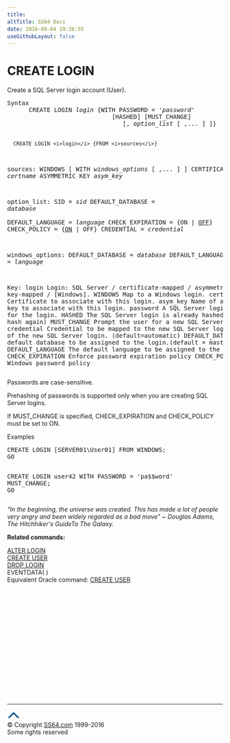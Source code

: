 ```yaml
---
title:
altTitle: SS64 Docs
date: 2016-09-04 19:26:55
useGithubLayout: false
---
```

<!-- #BeginLibraryItem "/Library/head_sql.lbi" --><!-- #EndLibraryItem --><h1>CREATE LOGIN </h1>
<p>Create a SQL Server login account (User).</p>
<pre>Syntax
      CREATE LOGIN <i>login</i> {WITH PASSWORD = '<i>password</i>'
                             [HASHED] [MUST_CHANGE]
                                [, <i>option_list</i> [ ,... ] ]}

      CREATE LOGIN <i>login</i> {FROM <i>sources</i>}

  sources:
      WINDOWS [ WITH <i>windows_options</i> [ ,... ] ]
      CERTIFICATE <i>certname</i>
      ASYMMETRIC KEY <i>asym_key</i>  

  option_list:
      SID = <i>sid</i>
      DEFAULT_DATABASE = <i>database</i>    
      DEFAULT_LANGUAGE = <i>language</i>
      CHECK_EXPIRATION = {ON | <u>OFF</u>}
      CHECK_POLICY = {<u>ON</u> | OFF}
      CREDENTIAL = <i>credential</i> 

  windows_options:
      DEFAULT_DATABASE = <i>database</i>
      DEFAULT_LANGUAGE = <i>language</i>

Key:
  login            Login: SQL Server / certificate-mapped / asymmetric key-mapped / [Windows].
  WINDOWS          Map to a Windows login.
  certname         Certificate to associate with this login.
  asym_key         Name of an asymmetric key to associate with this login. 
  password         A SQL Server login password for the login.
  HASHED           The SQL Server login is already hashed. (so don't hash again)
  MUST_CHANGE      Prompt the user for a new SQL Server password
  credential       Credential to be mapped to the new SQL Server login.
  sid              GUID of the new SQL Server login. (default=automatic)
  DEFAULT_DATABASE The default database to be assigned to the login.(default = master)
  DEFAULT_LANGUAGE The default language to be assigned to the login. 
  CHECK_EXPIRATION Enforce password expiration policy
  CHECK_POLICY     Enforce Windows password policy</pre> 
<p>Passwords are case-sensitive.</p>
<p>Prehashing of passwords is supported only when you are creating SQL Server logins.</p>
<p>If MUST_CHANGE is specified, CHECK_EXPIRATION and CHECK_POLICY must be set to ON.</p>
<p>Examples</p>
<pre>CREATE LOGIN [SERVER01\User01] FROM WINDOWS;<br>GO

CREATE LOGIN user42 WITH PASSWORD = 'pa$$word' MUST_CHANGE;<br>GO</pre>
<p class="quote"><i>"In the beginning, the universe was created. This has made a lot of people very angry and been widely regarded as a bad move" ~ Douglas Adams, The Hitchhiker's GuideTo The Galaxy.</i></p>
<p><b>Related commands:</b></p>
<p>  <a href="login_a.html">ALTER LOGIN</a><a href="login_d.html"><br>
</a><a href="user_c.html">CREATE USER</a><a href="login_d.html"><br>
DROP LOGIN</a><br>
EVENTDATA( )<br>
Equivalent Oracle command:  <a href="../ora/user_c.html">CREATE USER</a></p><!-- #BeginLibraryItem "/Library/foot_sql.lbi" --><p>
<!-- ss64-sql -->
<ins class="adsbygoogle" style="display:inline-block;width:300px;height:250px" data-ad-client="ca-pub-6140977852749469" data-ad-slot="6953563613"></ins>
<script>
(adsbygoogle = window.adsbygoogle || []).push({});
</script></p>
<hr>
<div id="bl" class="footer"><a href="login_c.html#"><img src="../images/top.png" width="30" height="22" alt="Back to the Top"></a></div>
<div id="br" class="footer, tagline">© Copyright <a href="http://ss64.com/">SS64.com</a> 1999-2016<br>
Some rights reserved</div><!-- #EndLibraryItem -->


